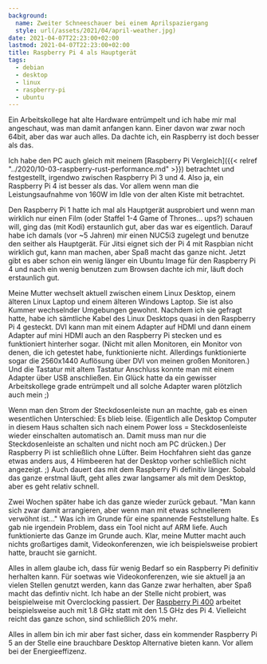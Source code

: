 ```yaml
---
background:
  name: Zweiter Schneeschauer bei einem Aprilspaziergang
  style: url(/assets/2021/04/april-weather.jpg)
date: 2021-04-07T22:23:00+02:00
lastmod: 2021-04-07T22:23:00+02:00
title: Raspberry Pi 4 als Hauptgerät
tags:
  - debian
  - desktop
  - linux
  - raspberry-pi
  - ubuntu
---
```

Ein Arbeitskollege hat alte Hardware entrümpelt und ich habe mir mal angeschaut, was man damit anfangen kann.
Einer davon war zwar noch 64bit, aber das war auch alles.
Da dachte ich, ein Raspberry ist doch besser als das.
<!--more-->

Ich habe den PC auch gleich mit meinem [Raspberry Pi Vergleich]({{< relref "../2020/10-03-raspberry-rust-performance.md" >}}) betrachtet und festgestellt, irgendwo zwischen Raspberry Pi 3 und 4.
Also ja, ein Raspberry Pi 4 ist besser als das.
Vor allem wenn man die Leistungsaufnahme von 160W im Idle von der alten Kiste mit betrachtet.

Den Raspberry Pi 1 hatte ich mal als Hauptgerät ausprobiert und wenn man wirklich nur einen Film (oder Staffel 1-4 Game of Thrones… ups?) schauen will, ging das (mit Kodi) erstaunlich gut, aber das war es eigentlich.
Darauf habe ich damals (vor ~5 Jahren) mir einen NUC5i3 zugelegt und benutze den seither als Hauptgerät.
Für Jitsi eignet sich der Pi 4 mit Raspbian nicht wirklich gut, kann man machen, aber Spaß macht das ganze nicht.
Jetzt gibt es aber schon ein wenig länger ein Ubuntu Image für den Raspberry Pi 4 und nach ein wenig benutzen zum Browsen dachte ich mir, läuft doch erstaunlich gut.

Meine Mutter wechselt aktuell zwischen einem Linux Desktop, einem älteren Linux Laptop und einem älteren Windows Laptop.
Sie ist also Kummer wechselnder Umgebungen gewohnt.
Nachdem ich sie gefragt hatte, habe ich sämtliche Kabel des Linux Desktops quasi in den Raspberry Pi 4 gesteckt.
DVI kann man mit einem Adapter auf HDMI und dann einem Adapter auf mini HDMI auch an den Raspberry Pi stecken und es funktioniert hinterher sogar.
(Nicht mit allen Monitoren, ein Monitor von denen, die ich getestet habe, funktionierte nicht. Allerdings funktionierte sogar die 2560x1440 Auflösung über DVI von meinen großen Monitoren.)
Und die Tastatur mit altem Tastatur Anschluss konnte man mit einem Adapter über USB anschließen.
Ein Glück hatte da ein gewisser Arbeitskollege grade entrümpelt und all solche Adapter waren plötzlich auch mein ;)

Wenn man den Strom der Steckdosenleiste nun an machte, gab es einen wesentlichen Unterschied:
Es blieb leise.
(Eigentlich alle Desktop Computer in diesem Haus schalten sich nach einem Power loss = Steckdosenleiste wieder einschalten automatisch an. Damit muss man nur die Steckdosenleiste an schalten und nicht noch am PC drücken.)
Der Raspberry Pi ist schließlich ohne Lüfter.
Beim Hochfahren sieht das ganze etwas anders aus, 4 Himbeeren hat der Desktop vorher schließlich nicht angezeigt. ;)
Auch dauert das mit dem Raspberry Pi definitiv länger.
Sobald das ganze erstmal läuft, geht alles zwar langsamer als mit dem Desktop, aber es geht relativ schnell.

Zwei Wochen später habe ich das ganze wieder zurück gebaut.
"Man kann sich zwar damit arrangieren, aber wenn man mit etwas schnellerem verwöhnt ist…"
Was ich im Grunde für eine spannende Feststellung halte.
Es gab nie irgendein Problem, dass ein Tool nicht auf ARM liefe.
Auch funktionierte das Ganze im Grunde auch.
Klar, meine Mutter macht auch nichts großartiges damit, Videokonferenzen, wie ich beispielsweise probiert hatte, braucht sie garnicht.

Alles in allem glaube ich, dass für wenig Bedarf so ein Raspberry Pi definitiv herhalten kann.
Für soetwas wie Videokonferenzen, wie sie aktuell ja an vielen Stellen genutzt werden, kann das Ganze zwar herhalten, aber Spaß macht das defintiv nicht.
Ich habe an der Stelle nicht probiert, was beispielweise mit Overclocking passiert.
Der [Raspberry Pi 400](https://www.raspberrypi.org/products/raspberry-pi-400/) arbeitet beispielsweise auch mit 1.8 GHz statt mit den 1.5 GHz des Pi 4.
Vielleicht reicht das ganze schon, sind schließlich 20% mehr.

Alles in allem bin ich mir aber fast sicher, dass ein kommender Raspberry Pi 5 an der Stelle eine brauchbare Desktop Alternative bieten kann.
Vor allem bei der Energieeffizenz.
